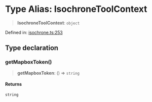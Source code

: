 # Type Alias: IsochroneToolContext

> **IsochroneToolContext**: `object`

Defined in: [isochrone.ts:253](https://github.com/GeoDaCenter/openassistant/blob/36f516b8229288259590b2d9dab3b10cbfc3cbfd/packages/osm/src/isochrone.ts#L253)

## Type declaration

### getMapboxToken()

> **getMapboxToken**: () => `string`

#### Returns

`string`
